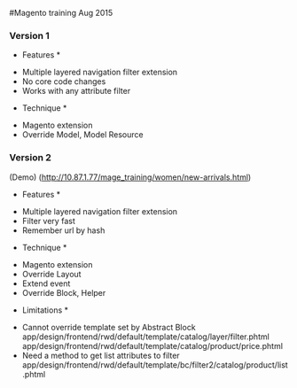 #Magento training Aug 2015

### Version 1

* Features *
- Multiple layered navigation filter extension
- No core code changes
- Works with any attribute filter

* Technique *
- Magento extension
- Override Model, Model Resource

### Version 2
(Demo) (http://10.87.1.77/mage_training/women/new-arrivals.html)

* Features *
- Multiple layered navigation filter extension
- Filter very fast
- Remember url by hash

* Technique *
- Magento extension
- Override Layout
- Extend event
- Override Block, Helper

* Limitations *
- Cannot override template set by Abstract Block
app/design/frontend/rwd/default/template/catalog/layer/filter.phtml
app/design/frontend/rwd/default/template/catalog/product/price.phtml
- Need a method to get list attributes to filter
app/design/frontend/rwd/default/template/bc/filter2/catalog/product/list.phtml